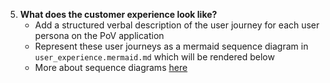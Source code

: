 5. **What does the customer experience look like?** 
    - Add a structured verbal description of the user journey for each user persona on the PoV application
    - Represent these user journeys as a mermaid sequence diagram in `user_experience.mermaid.md` which will be rendered below
    - More about sequence diagrams [here](https://github.com/mermaid-js/mermaid/blob/develop/docs/sequenceDiagram.md)